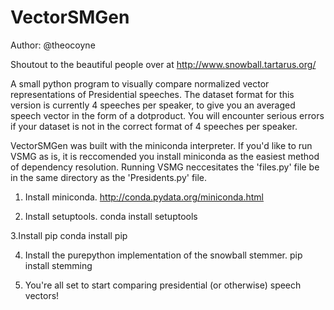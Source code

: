 VectorSMGen
===========
Author: @theocoyne

Shoutout to the beautiful people over at http://www.snowball.tartarus.org/

A small python program to visually compare normalized vector representations of Presidential speeches. The dataset format for this version is currently 4 speeches per speaker, to give you an averaged speech vector in the form of a dotproduct. You will encounter serious errors if your dataset is not in the correct format of 4 speeches per speaker.

VectorSMGen was built with the miniconda interpreter. If you'd like to run VSMG as is, it is reccomended you install miniconda as the easiest method of dependency resolution. Running VSMG neccesitates the 'files.py' file be in the same directory as the 'Presidents.py' file. 

1. Install miniconda. 
http://conda.pydata.org/miniconda.html

2. Install setuptools.
conda install setuptools

3.Install pip
conda install pip

4. Install the purepython implementation of the snowball stemmer. 
pip install stemming

5. You're all set to start comparing presidential (or otherwise) speech vectors!
